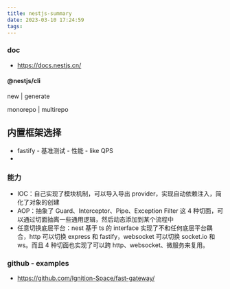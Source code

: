```yaml
---
title: nestjs-summary
date: 2023-03-10 17:24:59
tags:
---
```

### doc
- https://docs.nestjs.cn/

#### @nestjs/cli
new | generate

monorepo | multirepo

## 内置框架选择
- fastify - 基准测试 - 性能 - like QPS
- 

### 能力

- IOC：自己实现了模块机制，可以导入导出 provider，实现自动依赖注入，简化了对象的创建
- AOP：抽象了 Guard、Interceptor、Pipe、Exception Filter 这 4 种切面，可以通过切面抽离一些通用逻辑，然后动态添加到某个流程中
- 任意切换底层平台：nest 基于 ts 的 interface 实现了不和任何底层平台耦合，http 可以切换 express 和 fastify，websocket 可以切换 socket.io 和 ws。而且 4 种切面也实现了可以跨 http、websocket、微服务来复用。


### github - examples
- https://github.com/Ignition-Space/fast-gateway/